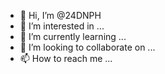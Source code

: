 - 👋 Hi, I’m @24DNPH
- 👀 I’m interested in ...
- 🌱 I’m currently learning ...
- 💞️ I’m looking to collaborate on ...
- 📫 How to reach me ...

<!---
24DNPH/24DNPH is a ✨ special ✨ repository because its `README.md` (this file) appears on your GitHub profile.
You can click the Preview link to take a look at your changes.
--->
